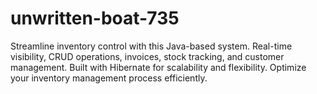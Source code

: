 # unwritten-boat-735
Streamline inventory control with this Java-based system. Real-time visibility, CRUD operations, invoices, stock tracking, and customer management. Built with Hibernate for scalability and flexibility. Optimize your inventory management process efficiently.
